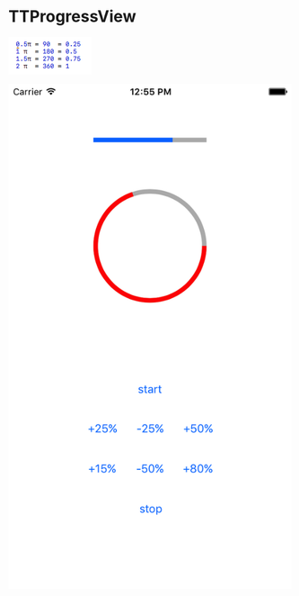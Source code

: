 # TTProgressView

![Example](https://github.com/TuteTipito/TTProgressView/blob/master/Screen%20Shot%202017-06-12%20at%205.50.00%20PM.png)

![Example](https://github.com/TuteTipito/TTProgressView/blob/master/Simulator%20Screen%20Shot%20Jun%2029%2C%202017%2C%2012.55.20%20PM.png)
